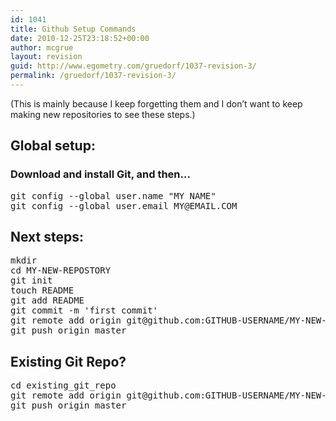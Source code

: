 ```yaml
---
id: 1041
title: Github Setup Commands
date: 2010-12-25T23:18:52+00:00
author: mcgrue
layout: revision
guid: http://www.egometry.com/gruedorf/1037-revision-3/
permalink: /gruedorf/1037-revision-3/
---
```

(This is mainly because I keep forgetting them and I don&#8217;t want to keep making new repositories to see these steps.)

## Global setup:

### Download and install Git, and then&#8230;

<pre>git config --global user.name "MY NAME"
git config --global user.email MY@EMAIL.COM</pre>

## Next steps:

<pre>mkdir 
cd MY-NEW-REPOSTORY
git init
touch README
git add README
git commit -m 'first commit'
git remote add origin git@github.com:GITHUB-USERNAME/MY-NEW-REPOSTORY.git
git push origin master</pre>

## Existing Git Repo?

<pre>cd existing_git_repo
git remote add origin git@github.com:GITHUB-USERNAME/MY-NEW-REPOSTORY.git
git push origin master</pre>